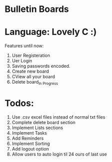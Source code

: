 # Bulletin Boards
# Language: Lovely C :)

Features until now:
<ol>
    <li>User Registeration</li>
    <li>Uer Login </li>
    <li>Saving passwords encoded.</li>
    <li>Create new board</li>
    <li>CView all your board</li>
    <li>Delete board<sub>In Progress</sub></li>

</ol>

# Todos:
<ol>
    <li>Use .csv excel files instead of normal txt files</li>
    <li>Complete delete board section</li>
    <li>Implement Lists sections</li>
    <li>Implement Tasks</li>
    <li>Add Reminders</li>
    <li>Implement Sorting</li>
    <li>Add logout option</li>
    <li>Allow users to auto login til 24 ours of last use</li>
</ol>